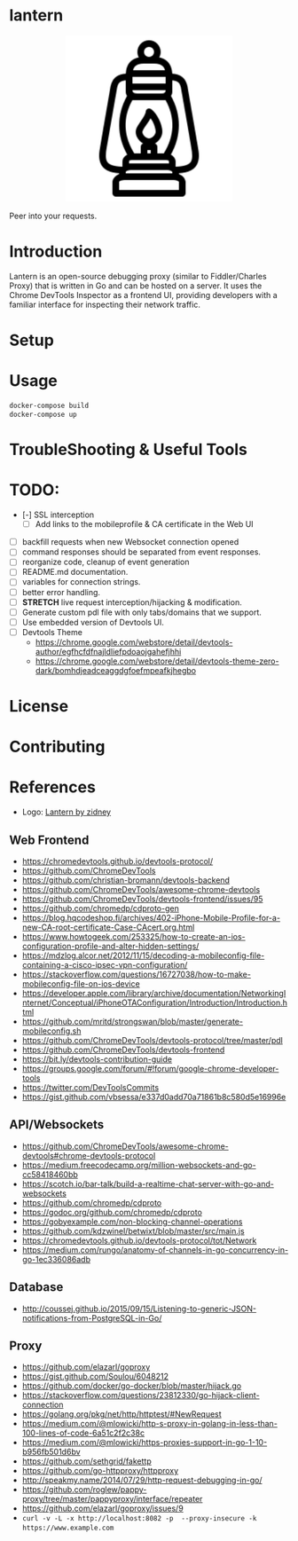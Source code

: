 # lantern

<p align="center">
  <a href="https://github.com/AnalogJ/lantern">
  <img width="300" alt="lexicon_view" src="https://github.com/AnalogJ/lantern/blob/master/logo.svg">
  </a>
</p>


Peer into your requests.

# Introduction

Lantern is an open-source debugging proxy (similar to Fiddler/Charles Proxy) that is written in Go and can be
hosted on a server. It uses the Chrome DevTools Inspector as a frontend UI, providing developers with a familiar
interface for inspecting their network traffic.

# Setup

# Usage

```
docker-compose build
docker-compose up
```


# TroubleShooting & Useful Tools


# TODO:

- [-] SSL interception
    - [ ] Add links to the mobileprofile & CA certificate in the Web UI
- [ ] backfill requests when new Websocket connection opened
- [ ] command responses should be separated from event responses.
- [ ] reorganize code, cleanup of event generation
- [ ] README.md documentation.
- [ ] variables for connection strings.
- [ ] better error handling.
- [ ] **STRETCH** live request interception/hijacking & modification.
- [ ] Generate custom pdl file with only tabs/domains that we support.
- [ ] Use embedded version of Devtools UI.
- [ ] Devtools Theme
    - https://chrome.google.com/webstore/detail/devtools-author/egfhcfdfnajldliefpdoaojgahefjhhi
    - https://chrome.google.com/webstore/detail/devtools-theme-zero-dark/bomhdjeadceaggdgfoefmpeafkjhegbo

# License

# Contributing


# References

- Logo: [Lantern by zidney](https://thenounproject.com/zidney0721/uploads/?i=1500728)

## Web Frontend

- https://chromedevtools.github.io/devtools-protocol/
- https://github.com/ChromeDevTools
- https://github.com/christian-bromann/devtools-backend
- https://github.com/ChromeDevTools/awesome-chrome-devtools
- https://github.com/ChromeDevTools/devtools-frontend/issues/95
- https://github.com/chromedp/cdproto-gen
- https://blog.hqcodeshop.fi/archives/402-iPhone-Mobile-Profile-for-a-new-CA-root-certificate-Case-CAcert.org.html
- https://www.howtogeek.com/253325/how-to-create-an-ios-configuration-profile-and-alter-hidden-settings/
- https://mdzlog.alcor.net/2012/11/15/decoding-a-mobileconfig-file-containing-a-cisco-ipsec-vpn-configuration/
- https://stackoverflow.com/questions/16727038/how-to-make-mobileconfig-file-on-ios-device
- https://developer.apple.com/library/archive/documentation/NetworkingInternet/Conceptual/iPhoneOTAConfiguration/Introduction/Introduction.html
- https://github.com/mritd/strongswan/blob/master/generate-mobileconfig.sh
- https://github.com/ChromeDevTools/devtools-protocol/tree/master/pdl
- https://github.com/ChromeDevTools/devtools-frontend
- https://bit.ly/devtools-contribution-guide
- https://groups.google.com/forum/#!forum/google-chrome-developer-tools
- https://twitter.com/DevToolsCommits
- https://gist.github.com/vbsessa/e337d0add70a71861b8c580d5e16996e


## API/Websockets

- https://github.com/ChromeDevTools/awesome-chrome-devtools#chrome-devtools-protocol
- https://medium.freecodecamp.org/million-websockets-and-go-cc58418460bb
- https://scotch.io/bar-talk/build-a-realtime-chat-server-with-go-and-websockets
- https://github.com/chromedp/cdproto
- https://godoc.org/github.com/chromedp/cdproto
- https://gobyexample.com/non-blocking-channel-operations
- https://github.com/kdzwinel/betwixt/blob/master/src/main.js
- https://chromedevtools.github.io/devtools-protocol/tot/Network
- https://medium.com/rungo/anatomy-of-channels-in-go-concurrency-in-go-1ec336086adb


## Database

- http://coussej.github.io/2015/09/15/Listening-to-generic-JSON-notifications-from-PostgreSQL-in-Go/

## Proxy

- https://github.com/elazarl/goproxy
- https://gist.github.com/Soulou/6048212
- https://github.com/docker/go-docker/blob/master/hijack.go
- https://stackoverflow.com/questions/23812330/go-hijack-client-connection
- https://golang.org/pkg/net/http/httptest/#NewRequest
- https://medium.com/@mlowicki/http-s-proxy-in-golang-in-less-than-100-lines-of-code-6a51c2f2c38c
- https://medium.com/@mlowicki/https-proxies-support-in-go-1-10-b956fb501d6bv
- https://github.com/sethgrid/fakettp
- https://github.com/go-httpproxy/httpproxy
- http://speakmy.name/2014/07/29/http-request-debugging-in-go/
- https://github.com/roglew/pappy-proxy/tree/master/pappyproxy/interface/repeater
- https://github.com/elazarl/goproxy/issues/9
- `curl -v -L -x http://localhost:8082 -p  --proxy-insecure -k https://www.example.com`


